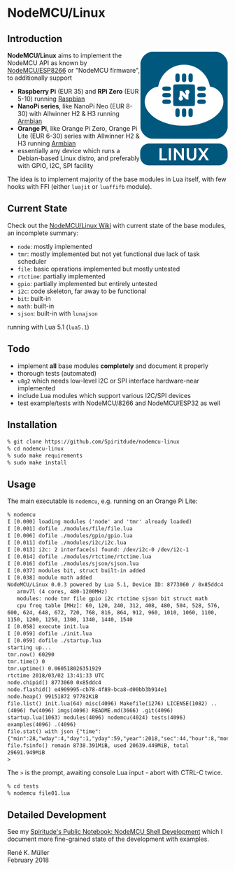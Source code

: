 # NodeMCU/Linux

## Introduction

<img src="https://raw.githubusercontent.com/Spiritdude/nodemcu-linux/master/imgs/nodemcu-linux.png" align=right>

**NodeMCU/Linux** aims to implement the NodeMCU API as known by [NodeMCU/ESP8266](https://github.com/nodemcu/nodemcu-firmware) or "NodeMCU firmware", to additionally support

- **Raspberry Pi** (EUR 35) and **RPi Zero** (EUR 5-10) running [Raspbian](https://www.raspberrypi.org/downloads/raspbian/)
- **NanoPi series**, like NanoPi Neo (EUR 8-30) with Allwinner H2 & H3 running [Armbian](https://armbian.org)
- **Orange Pi**, like Orange Pi Zero, Orange Pi Lite (EUR 6-30) series with Allwinner H2 & H3 running [Armbian](https://armbian.org)
- essentially any device which runs a Debian-based Linux distro, and preferably with GPIO, I2C, SPI facility

The idea is to implement majority of the base modules in Lua itself, with few hooks with FFI (either `luajit` or `luaffifb` module). 

## Current State

Check out the [NodeMCU/Linux Wiki](https://github.com/Spiritdude/nodemcu-linux/wiki) with current state of the base modules, an incomplete summary:
- `node`: mostly implemented
- `tmr`: mostly implemented but not yet functional due lack of task scheduler
- `file`: basic operations implemented but mostly untested
- `rtctime`: partially implemented
- `gpio`: partially implemented but entirely untested
- `i2c`: code skeleton, far away to be functional
- `bit`: built-in
- `math`: built-in
- `sjson`: built-in with `lunajson`

running with Lua 5.1 (`lua5.1`)

## Todo
- implement **all** base modules **completely** and document it properly
- thorough tests (automated)
- `u8g2` which needs low-level I2C or SPI interface hardware-near implemented
- include Lua modules which support various I2C/SPI devices
- test example/tests with NodeMCU/8266 and NodeMCU/ESP32 as well

## Installation

```
% git clone https://github.com/Spiritdude/nodemcu-linux
% cd nodemcu-linux
% sudo make requirements
% sudo make install
```

## Usage

The main executable is `nodemcu`, e.g. running on an Orange Pi Lite:

```
% nodemcu
I [0.000] loading modules ('node' and 'tmr' already loaded)
I [0.001] dofile ./modules/file/file.lua
I [0.006] dofile ./modules/gpio/gpio.lua
I [0.011] dofile ./modules/i2c/i2c.lua
I [0.013] i2c: 2 interface(s) found: /dev/i2c-0 /dev/i2c-1
I [0.014] dofile ./modules/rtctime/rtctime.lua
I [0.016] dofile ./modules/sjson/sjson.lua
I [0.037] modules bit, struct built-in added
I [0.038] module math added
NodeMCU/Linux 0.0.3 powered by Lua 5.1, Device ID: 8773060 / 0x85ddc4
   armv7l (4 cores, 480-1200MHz)
   modules: node tmr file gpio i2c rtctime sjson bit struct math
   cpu freq table [MHz]: 60, 120, 240, 312, 408, 480, 504, 528, 576, 600, 624, 648, 672, 720, 768, 816, 864, 912, 960, 1010, 1060, 1100, 1150, 1200, 1250, 1300, 1340, 1440, 1540
I [0.058] execute init.lua
I [0.059] dofile ./init.lua
I [0.059] dofile ./startup.lua
starting up...
tmr.now() 60290
tmr.time() 0
tmr.uptime() 0.060518026351929
rtctime 2018/03/02 13:41:33 UTC
node.chipid() 8773060 0x85ddc4
node.flashid() e4909995-cb78-4f89-bca8-d00bb3b914e1
node.heap() 99151872 97782KiB
file.list() init.lua(64) misc(4096) Makefile(1276) LICENSE(1082) ..(4096) fw(4096) imgs(4096) README.md(3666) .git(4096) startup.lua(1063) modules(4096) nodemcu(4024) tests(4096) examples(4096) .(4096) 
file.stat() with json {"time":{"min":28,"wday":4,"day":1,"yday":59,"year":2018,"sec":44,"hour":8,"mon":3},"is_arch":false,"name":"README.md","is_sys":false,"is_rdonly":false,"is_hidden":false,"is_dir":false,"size":3666}
file.fsinfo() remain 8738.391MiB, used 20639.449MiB, total 29691.949MiB
> 
```

The `>` is the prompt, awaiting console Lua input - abort with CTRL-C twice.


```
% cd tests
% nodemcu file01.lua
```

## Detailed Development

See my [Spiritude's Public Notebook: NodeMCU Shell Development](https://spiritdude.wordpress.com/2018/02/26/nodemcu-linux/) which I document more fine-grained state of the development with examples.


Ren&eacute; K. M&uuml;ller<br>
February 2018
